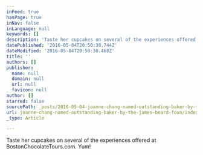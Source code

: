 ```yaml
---
inFeed: true
hasPage: true
inNav: false
inLanguage: null
keywords: []
description: 'Taste her cupcakes on several of the experiences offered at BostonChocolateTours.com. Yum!'
datePublished: '2016-05-04T20:50:30.744Z'
dateModified: '2016-05-04T20:50:30.468Z'
title: ''
authors: []
publisher:
  name: null
  domain: null
  url: null
  favicon: null
author: []
starred: false
sourcePath: _posts/2016-05-04-joanne-chang-named-outstanding-baker-by-the-james-beard-foun.md
url: joanne-chang-named-outstanding-baker-by-the-james-beard-foun/index.html
_type: Article

---
```

Taste her cupcakes on several of the experiences offered at BostonChocolateTours.com. Yum!
